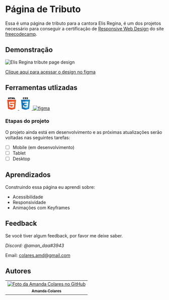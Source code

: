 
# Página de Tributo

Essa é uma página de tributo para a cantora Elis Regina, é um dos projetos necessário para conseguir a certificação de [Responsive Web Design](https://www.freecodecamp.org/learn/responsive-web-design/) do site [freecodecamp](https://www.freecodecamp.org/).


## Demonstração
![Elis Regina tribute page design](https://i.pinimg.com/564x/51/60/ec/5160ec0dbcbff3f417959280b1d12e1d.jpg)

[Clique aqui para acessar o design no figma](https://www.figma.com/community/file/1057115586983557581/Elis-Regina-tribute-page)
## Ferramentas utlizadas
<a href="https://www.w3.org/html/" target="_blank" rel="noreferrer"> <img src="https://raw.githubusercontent.com/devicons/devicon/master/icons/html5/html5-original-wordmark.svg" alt="html5" width="40" height="40"/> 
<a href="https://www.w3schools.com/css/" target="_blank" rel="noreferrer"> <img src="https://raw.githubusercontent.com/devicons/devicon/master/icons/css3/css3-original-wordmark.svg" alt="css3" width="40" height="40"/> </a> 
<a href="https://www.figma.com/" target="_blank" rel="noreferrer"> <img src="https://www.vectorlogo.zone/logos/figma/figma-icon.svg" alt="figma" width="40" height="40"/> </a> 



### Etapas do projeto

O projeto ainda está em desenvolvimento e as próximas atualizações serão voltadas nas seguintes tarefas:

- [ ] Mobile (em desenvolvimento)
- [ ] Tablet
- [ ] Desktop 
## Aprendizados
Construindo essa página eu aprendi sobre: 
- Acessibilidade
- Responsividade
- Animações com Keyframes


## Feedback

Se você tiver algum feedback, por favor me deixe saber.

*Discord: @aman_daa#3943*

Email: colares.amd@gmail.com



## Autores

<table>
  <tr>
    <td align="center">
      <a href="https://github.com/colaresAmanda">
        <img src="https://avatars.githubusercontent.com/u/83729891?v=4" width="100px;" alt="Foto da Amanda Colares no GitHub"/><br>
        <sub>
          <b>Amanda Colares</b>
        </sub>
      </a>
    </td>
</table>

